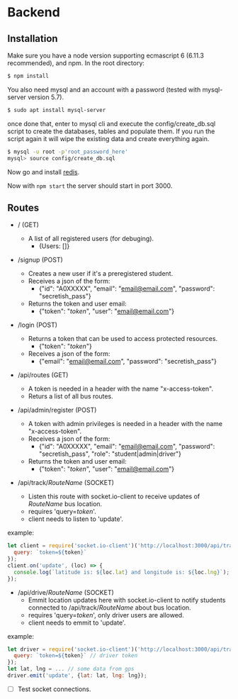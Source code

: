 # Backend

## Installation
Make sure you have a node version supporting ecmascript 6 (6.11.3 recommended), and npm.
In the root directory:
```bash
$ npm install
```

You also need mysql and an account with a password (tested with mysql-server version 5.7).
```bash
$ sudo apt install mysql-server
```

once done that, enter to mysql cli and execute the config/create_db.sql script to
create the databases, tables and populate them. If you run the script again it will
wipe the existing data and create everything again.

```bash
$ mysql -u root -p'root_password_here'
mysql> source config/create_db.sql
```

Now go and install [redis](https://redis.io/topics/quickstart).

Now with `npm start` the server should start in port 3000.

## Routes
- / (GET)
  + A list of all registered users (for debuging).
    - {Users: []}

- /signup (POST)
  + Creates a new user if it's a preregistered student.
  + Receives a json of the form:
    - {"id": "A0XXXXX", "email": "email@email.com", "password": "secretish_pass"}
  + Returns the token and user email:
    - {"token": "*token*", "user": "email@email.com"}

- /login (POST)
  + Returns a token that can be used to access protected resources.
    - {"token": "*token*"}
  + Receives a json of the form:
    - {"email": "email@email.com", "password": "secretish_pass"}

- /api/routes (GET)
  + A token is needed in a header with the name "x-access-token".
  + Returs a list of all bus routes.

- /api/admin/register (POST)
  + A token with admin privileges is needed in a header with the name "x-access-token".
  + Receives a json of the form:
    - {"id": "A0XXXXX", "email": "email@email.com", "password": "secretish_pass", "role": "student|admin|driver"}
  + Returns the token and user email:
    - {"token": "*token*", "user": "email@email.com"}


- /api/track/*RouteName* (SOCKET)
  + Listen this route with socket.io-client to receive updates of *RouteName* bus location.
  + requires 'query=*token*'.
  + client needs to listen to 'update'.

example:
```javascript
let client = require('socket.io-client')('http://localhost:3000/api/track/Chapultepec', {
  query: `token=${token}`
});
client.on('update', (loc) => {
  console.log(`latitude is: ${loc.lat} and longitude is: ${loc.lng}`);
});
```
- /api/drive/*RouteName* (SOCKET)
  + Emmit location updates here with socket.io-client to notify students
    connected to /api/track/*RouteName* about bus location.
  + requires 'query=*token*', only driver users are allowed.
  + client needs to emmit to 'update'.

example:
```javascript
let driver = require('socket.io-client')('http://localhost:3000/api/track/Chapultepec', {
  query: `token=${token}` // driver token
});
let lat, lng = ... // some data from gps
driver.emit('update', {lat: lat, lng: lng});
```

- [ ] Test socket connections.
